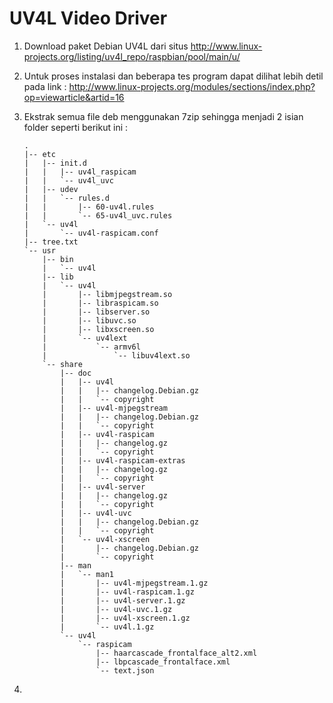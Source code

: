 # UV4L Video Driver
1. Download paket Debian UV4L dari situs http://www.linux-projects.org/listing/uv4l_repo/raspbian/pool/main/u/
2. Untuk proses instalasi dan beberapa tes program dapat dilihat lebih detil pada link : http://www.linux-projects.org/modules/sections/index.php?op=viewarticle&artid=16
3. Ekstrak semua file deb menggunakan 7zip sehingga menjadi 2 isian folder seperti berikut ini :

    ```
    .
    |-- etc
    |   |-- init.d
    |   |   |-- uv4l_raspicam
    |   |   `-- uv4l_uvc
    |   |-- udev
    |   |   `-- rules.d
    |   |       |-- 60-uv4l.rules
    |   |       `-- 65-uv4l_uvc.rules
    |   `-- uv4l
    |       `-- uv4l-raspicam.conf
    |-- tree.txt
    `-- usr
        |-- bin
        |   `-- uv4l
        |-- lib
        |   `-- uv4l
        |       |-- libmjpegstream.so
        |       |-- libraspicam.so
        |       |-- libserver.so
        |       |-- libuvc.so
        |       |-- libxscreen.so
        |       `-- uv4lext
        |           `-- armv6l
        |               `-- libuv4lext.so
        `-- share
            |-- doc
            |   |-- uv4l
            |   |   |-- changelog.Debian.gz
            |   |   `-- copyright
            |   |-- uv4l-mjpegstream
            |   |   |-- changelog.Debian.gz
            |   |   `-- copyright
            |   |-- uv4l-raspicam
            |   |   |-- changelog.gz
            |   |   `-- copyright
            |   |-- uv4l-raspicam-extras
            |   |   |-- changelog.gz
            |   |   `-- copyright
            |   |-- uv4l-server
            |   |   |-- changelog.gz
            |   |   `-- copyright
            |   |-- uv4l-uvc
            |   |   |-- changelog.Debian.gz
            |   |   `-- copyright
            |   `-- uv4l-xscreen
            |       |-- changelog.Debian.gz
            |       `-- copyright
            |-- man
            |   `-- man1
            |       |-- uv4l-mjpegstream.1.gz
            |       |-- uv4l-raspicam.1.gz
            |       |-- uv4l-server.1.gz
            |       |-- uv4l-uvc.1.gz
            |       |-- uv4l-xscreen.1.gz
            |       `-- uv4l.1.gz
            `-- uv4l
                `-- raspicam
                    |-- haarcascade_frontalface_alt2.xml
                    |-- lbpcascade_frontalface.xml
                    `-- text.json
    ```
4. 
